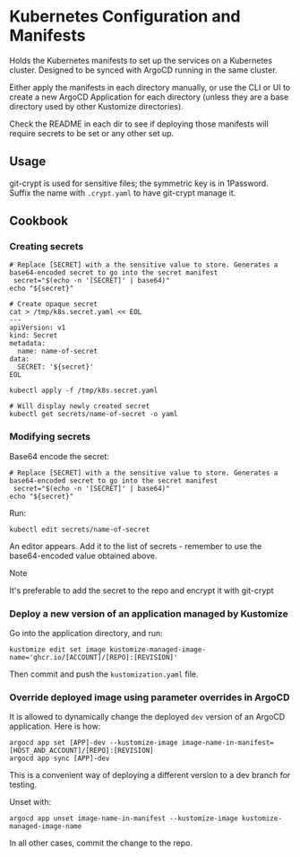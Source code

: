 # Kubernetes Configuration and Manifests

Holds the Kubernetes manifests to set up the services on a Kubernetes cluster. Designed to be synced with ArgoCD running
in the same cluster.

Either apply the manifests in each directory manually, or use the CLI or UI to create a new ArgoCD Application for each
directory (unless they are a base directory used by other Kustomize directories).

Check the README in each dir to see if deploying those manifests will require secrets to be set or any other set up.

## Usage

git-crypt is used for sensitive files; the symmetric key is in 1Password. Suffix the name with `.crypt.yaml` to have
git-crypt manage it.

## Cookbook

### Creating secrets

```shell
# Replace [SECRET] with a the sensitive value to store. Generates a base64-encoded secret to go into the secret manifest
 secret="$(echo -n '[SECRET]' | base64)"
echo "${secret}"

# Create opaque secret
cat > /tmp/k8s.secret.yaml << EOL
---
apiVersion: v1
kind: Secret
metadata:
  name: name-of-secret
data:
  SECRET: '${secret}'
EOL

kubectl apply -f /tmp/k8s.secret.yaml

# Will display newly created secret
kubectl get secrets/name-of-secret -o yaml
```

### Modifying secrets

Base64 encode the secret:
```shell
# Replace [SECRET] with a the sensitive value to store. Generates a base64-encoded secret to go into the secret manifest
 secret="$(echo -n '[SECRET]' | base64)"
echo "${secret}"
```

Run:
```shell
kubectl edit secrets/name-of-secret
```

An editor appears. Add it to the list of secrets - remember to use the base64-encoded value obtained above.

> [!NOTE]
> It's preferable to add the secret to the repo and encrypt it with git-crypt

### Deploy a new version of an application managed by Kustomize

Go into the application directory, and run:

```shell
kustomize edit set image kustomize-managed-image-name='ghcr.io/[ACCOUNT]/[REPO]:[REVISION]'
```

Then commit and push the `kustomization.yaml` file.

### Override deployed image using parameter overrides in ArgoCD

It is allowed to dynamically change the deployed `dev` version of an ArgoCD application. Here is how:

```shell
argocd app set [APP]-dev --kustomize-image image-name-in-manifest=[HOST_AND_ACCOUNT]/[REPO]:[REVISION]
argocd app sync [APP]-dev
```

This is a convenient way of deploying a different version to a dev branch for testing.

Unset with:

```shell
argocd app unset image-name-in-manifest --kustomize-image kustomize-managed-image-name
```

In all other cases, commit the change to the repo.
